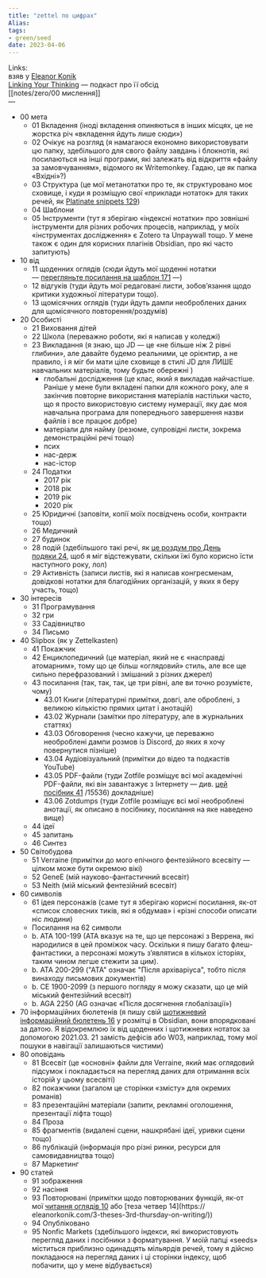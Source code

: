 ```yaml
---
title: "zettel по цифрах"
Alias: 
tags:
- green/seed
date: 2023-04-06
---
```

Links:  
взяв у [Eleanor Konik](https://github.com/eleanorkonik)  
[Linking Your Thinking](https://www.youtube.com/@linkingyourthinking)  — подкаст про її обсід  
[[notes/zero/00 мислення]]  
—

- 00 мета
    - 01 Вкладення (іноді вкладення опиняються в інших місцях, це не жорстка річ «вкладення йдуть лише сюди»)
    - 02 Очікує на розгляд (я намагаюся економно використовувати цю папку, здебільшого для свого файлу завдань і блокнотів, які посилаються на інші програми, які залежать від відкриття «файлу за замовчуванням», відомого як Writemonkey. Гадаю, це як папка «Вхідні»?)
    - 03 Структура (це мої метанотатки про те, як структуровано моє сховище, і куди я розміщую свої «приклади нотаток» для таких речей, як [Platinate snippets 129](https://github.com/eleanorkonik/-palatinate))
    - 04 Шаблони
    - 05 Інструменти (тут я зберігаю «індексні нотатки» про зовнішні інструменти для різних робочих процесів, наприклад, у моїх «інструментах дослідження» є Zotero та Unpaywall тощо. У мене також є один для корисних плагінів Obsidian, про які часто запитують)
- 10 від
    - 11 щоденних оглядів (сюди йдуть мої щоденні нотатки — [перегляньте посилання на шаблон 171](https://forum.obsidian.md/t/a-template-for-daily-notes/15619/5) —)
    - 12 відгуків (туди йдуть мої редаговані листи, зобов’язання щодо критики художньої літератури тощо).
    - 13 щомісячних оглядів (туди йдуть дампи необроблених даних для щомісячного повторення/роздумів)
- 20 Особисті
    - 21 Виховання дітей
    - 22 Школа (переважно роботи, які я написав у коледжі)
    - 23 Викладання (я знаю, що JD — це «не більше ніж 2 рівні глибини», але давайте будемо реальними, це орієнтир, а не правило, і я міг би мати ціле сховище в стилі JD для ЛИШЕ навчальних матеріалів, тому будьте обережні )
        - глобальні дослідження (це клас, який я викладав найчастіше. Раніше у мене були вкладені папки для кожного року, але я закінчив повторне використання матеріалів настільки часто, що я просто використовую систему нумерації, яку дає моя навчальна програма для попереднього завершення назви файлів і все працює добре)
        - матеріали для найму (резюме, супровідні листи, зокрема демонстраційні речі тощо)
        - псих
        - нас-держ
        - нас-істор
    - 24 Податки
        - 2017 рік
        - 2018 рік
        - 2019 рік
        - 2020 рік
    - 25 Юридичні (заповіти, копії моїх посвідчень особи, контракти тощо)
    - 26 Медичний
    - 27 будинок
    - 28 подій (здебільшого такі речі, як [це роздум про День подяки 24](https://www.instagram.com/p/BdaxL4UDmCA/), щоб я міг відстежувати, скільки їжі було корисно їсти наступного року, лол)
    - 29 Активність (записи листів, які я написав конгресменам, довідкові нотатки для благодійних організацій, у яких я беру участь, тощо)
- 30 інтересів
    - 31 Програмування
    - 32 гри
    - 33 Садівництво
    - 34 Письмо
- 40 Slipbox (як у Zettelkasten)
    - 41 Покажчик
    - 42 Енциклопедичний (це матеріал, який не є «насправді атомарним», тому що це більш «оглядовий» стиль, але все ще сильно перефразований і змішаний з різних джерел)
    - 43 посилання (так, так, так, це три рівні, але ви точно розумієте, чому)
        - 43.01 Книги (літературні примітки, довгі, але оброблені, з великою кількістю прямих цитат і анотацій)
        - 43.02 Журнали (замітки про літературу, але в журнальних статтях)
        - 43.03 Обговорення (чесно кажучи, це переважно необроблені дампи розмов із Discord, до яких я хочу повернутися пізніше)
        - 43.04 Аудіовізуальний (примітки до відео та подкастів YouTube)
        - 43.05 PDF-файли (туди Zotfile розміщує всі мої академічні PDF-файли, які він завантажує з Інтернету — див. [цей посібник 41](https://forum.obsidian.md/t/zotero-zotfile-mdnotes-obsidian-dataview-workflow) /15536) докладніше)
        - 43.06 Zotdumps (туди Zotfile розміщує всі мої необроблені анотації, як описано в посібнику, посилання на яке наведено вище)
    - 44 ідеї
    - 45 запитань
    - 46 Синтез
- 50 Світобудова
    - 51 Verraine (примітки до мого епічного фентезійного всесвіту — цілком може бути окремою вікі)
    - 52 GeneE (мій науково-фантастичний всесвіт)
    - 53 Neith (мій міський фентезійний всесвіт)
- 60 символів
    - 61 ідея персонажів (саме тут я зберігаю корисні посилання, як-от «список словесних тиків, які я обдумав» і «різні способи описати ніс людини)
    - Посилання на 62 символи
    - b. ATA 100-199 (ATA вказує на те, що це персонажі з Веррена, які народилися в цей проміжок часу. Оскільки я пишу багато флеш-фантастики, а персонажі можуть з’являтися в кількох історіях, таким чином легше стежити за цим).
    - b. ATA 200-299 ("ATA" означає "Після архіваріуса", тобто після винаходу письмових документів)
    - b. CE 1900-2099 (з першого погляду я можу сказати, що це мій міський фентезійний всесвіт)
    - b. AGA 2250 (AG означає «Після досягнення глобалізації»)
- 70 інформаційних бюлетенів (я пишу свій [щотижневий інформаційний бюлетень 16](https://eleanorkonik.com/subscribe/) у розмітці в Obsidian, вони впорядковані за датою. Я відокремлюю їх від щоденних і щотижневих нотаток за допомогою 2021.03. 21 замість дефісів або W03, наприклад, тому мої пошуки в навігації залишаються чистими)
- 80 оповідань
    - 81 Всесвіт (це «основні» файли для Verraine, який має оглядовий підсумок і покладається на перегляд даних для отримання всіх історій у цьому всесвіті)
    - 82 покажчики (загалом це сторінки «змісту» для окремих романів)
    - 83 презентаційні матеріали (запити, рекламні оголошення, презентації ліфта тощо)
    - 84 Проза
    - 85 фрагментів (видалені сцени, нашкрябані ідеї, уривки сцени тощо)
    - 86 публікацій (інформація про різні ринки, ресурси для самовидавництва тощо)
    - 87 Маркетинг
- 90 статей
    - 91 зображення
    - 92 насіння
    - 93 Повторювані (примітки щодо повторюваних функцій, як-от мої [читання оглядів 10](https://eleanorkonik.com/reading-roundup-edible-entrails-self-fermenting-wine/) або [теза четвер 14](https:// eleanorkonik.com/3-theses-3rd-thursday-on-writing/))
    - 94 Опубліковано
    - 95 Nonfic Markets (здебільшого індекси, які використовують перегляд даних і посібники з форматування. У моїй папці «seeds» міститься приблизно одинадцять мільярдів речей, тому я дійсно покладаюся на перегляд даних і ці сторінки індексу, щоб побачити, що у мене відбувається)


